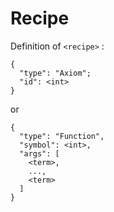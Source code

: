 # Recipe

Definition of `<recipe>` :

```
{
  "type": "Axiom";
  "id": <int>
}
```
or
```
{
  "type": "Function",
  "symbol": <int>,
  "args": [
    <term>,
    ...,
    <term>
  ]
}
```

